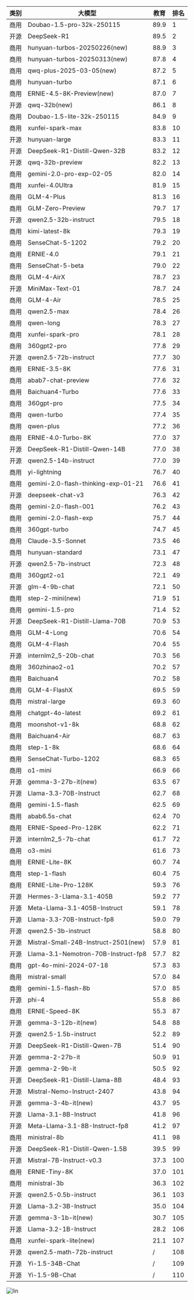 
| 类别 | 大模型                         | 教育 | 排名 |
|-----|------------------------------|---------|----|
|商用|Doubao-1.5-pro-32k-250115|89.9|1|
|开源|DeepSeek-R1|89.5|2|
|商用|hunyuan-turbos-20250226(new)|88.9|3|
|商用|hunyuan-turbos-20250313(new)|87.8|4|
|商用|qwq-plus-2025-03-05(new)|87.2|5|
|商用|hunyuan-turbo|87.1|6|
|商用|ERNIE-4.5-8K-Preview(new)|87.0|7|
|开源|qwq-32b(new)|86.1|8|
|商用|Doubao-1.5-lite-32k-250115|84.9|9|
|商用|xunfei-spark-max|83.8|10|
|开源|hunyuan-large|83.3|11|
|开源|DeepSeek-R1-Distill-Qwen-32B|83.2|12|
|开源|qwq-32b-preview|82.2|13|
|商用|gemini-2.0-pro-exp-02-05|82.0|14|
|商用|xunfei-4.0Ultra|81.9|15|
|商用|GLM-4-Plus|81.3|16|
|商用|GLM-Zero-Preview|79.7|17|
|开源|qwen2.5-32b-instruct|79.5|18|
|商用|kimi-latest-8k|79.3|19|
|商用|SenseChat-5-1202|79.2|20|
|商用|ERNIE-4.0|79.1|21|
|商用|SenseChat-5-beta|79.0|22|
|商用|GLM-4-AirX|78.7|23|
|开源|MiniMax-Text-01|78.7|24|
|商用|GLM-4-Air|78.5|25|
|商用|qwen2.5-max|78.4|26|
|商用|qwen-long|78.3|27|
|商用|xunfei-spark-pro|78.1|28|
|商用|360gpt2-pro|77.8|29|
|开源|qwen2.5-72b-instruct|77.7|30|
|商用|ERNIE-3.5-8K|77.6|31|
|商用|abab7-chat-preview|77.6|32|
|商用|Baichuan4-Turbo|77.6|33|
|商用|360gpt-pro|77.5|34|
|商用|qwen-turbo|77.4|35|
|商用|qwen-plus|77.2|36|
|商用|ERNIE-4.0-Turbo-8K|77.0|37|
|开源|DeepSeek-R1-Distill-Qwen-14B|77.0|38|
|开源|qwen2.5-14b-instruct|77.0|39|
|商用|yi-lightning|76.7|40|
|商用|gemini-2.0-flash-thinking-exp-01-21|76.6|41|
|开源|deepseek-chat-v3|76.3|42|
|商用|gemini-2.0-flash-001|76.2|43|
|商用|gemini-2.0-flash-exp|75.7|44|
|商用|360gpt-turbo|74.7|45|
|商用|Claude-3.5-Sonnet|73.5|46|
|商用|hunyuan-standard|73.1|47|
|开源|qwen2.5-7b-instruct|72.3|48|
|商用|360gpt2-o1|72.1|49|
|开源|glm-4-9b-chat|72.1|50|
|商用|step-2-mini(new)|71.9|51|
|商用|gemini-1.5-pro|71.4|52|
|开源|DeepSeek-R1-Distill-Llama-70B|70.9|53|
|商用|GLM-4-Long|70.6|54|
|商用|GLM-4-Flash|70.4|55|
|开源|internlm2_5-20b-chat|70.3|56|
|商用|360zhinao2-o1|70.2|57|
|商用|Baichuan4|70.2|58|
|商用|GLM-4-FlashX|69.5|59|
|商用|mistral-large|69.3|60|
|商用|chatgpt-4o-latest|69.2|61|
|商用|moonshot-v1-8k|68.8|62|
|商用|Baichuan4-Air|68.7|63|
|商用|step-1-8k|68.6|64|
|商用|SenseChat-Turbo-1202|68.3|65|
|商用|o1-mini|66.9|66|
|开源|gemma-3-27b-it(new)|63.5|67|
|开源|Llama-3.3-70B-Instruct|62.7|68|
|商用|gemini-1.5-flash|62.5|69|
|商用|abab6.5s-chat|62.4|70|
|商用|ERNIE-Speed-Pro-128K|62.2|71|
|开源|internlm2_5-7b-chat|61.7|72|
|商用|o3-mini|61.6|73|
|商用|ERNIE-Lite-8K|60.7|74|
|商用|step-1-flash|60.4|75|
|商用|ERNIE-Lite-Pro-128K|59.3|76|
|开源|Hermes-3-Llama-3.1-405B|59.2|77|
|开源|Meta-Llama-3.1-405B-Instruct|59.1|78|
|开源|Llama-3.3-70B-Instruct-fp8|59.0|79|
|开源|qwen2.5-3b-instruct|58.8|80|
|开源|Mistral-Small-24B-Instruct-2501(new)|57.9|81|
|开源|Llama-3.1-Nemotron-70B-Instruct-fp8|57.7|82|
|商用|gpt-4o-mini-2024-07-18|57.3|83|
|商用|mistral-small|57.0|84|
|商用|gemini-1.5-flash-8b|57.0|85|
|开源|phi-4|55.8|86|
|商用|ERNIE-Speed-8K|55.3|87|
|开源|gemma-3-12b-it(new)|54.8|88|
|开源|qwen2.5-1.5b-instruct|52.2|89|
|开源|DeepSeek-R1-Distill-Qwen-7B|51.4|90|
|开源|gemma-2-27b-it|50.9|91|
|开源|gemma-2-9b-it|50.5|92|
|开源|DeepSeek-R1-Distill-Llama-8B|48.4|93|
|开源|Mistral-Nemo-Instruct-2407|43.8|94|
|开源|gemma-3-4b-it(new)|43.7|95|
|开源|Llama-3.1-8B-Instruct|41.8|96|
|开源|Meta-Llama-3.1-8B-Instruct-fp8|41.2|97|
|商用|ministral-8b|41.1|98|
|开源|DeepSeek-R1-Distill-Qwen-1.5B|39.5|99|
|开源|Mistral-7B-Instruct-v0.3|37.3|100|
|商用|ERNIE-Tiny-8K|37.0|101|
|商用|ministral-3b|36.3|102|
|开源|qwen2.5-0.5b-instruct|36.1|103|
|开源|Llama-3.2-3B-Instruct|35.0|104|
|开源|gemma-3-1b-it(new)|30.7|105|
|开源|Llama-3.2-1B-Instruct|28.2|106|
|商用|xunfei-spark-lite(new)|21.1|107|
|开源|qwen2.5-math-72b-instruct|/|108|
|开源|Yi-1.5-34B-Chat|/|109|
|开源|Yi-1.5-9B-Chat|/|110|


![lin](../pic/教育.png)
